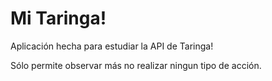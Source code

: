 # Mi Taringa!

Aplicación hecha para estudiar la API de Taringa!

Sólo permite observar más no realizar ningun tipo de acción.
